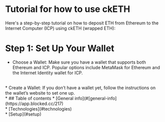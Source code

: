 #                                                                                        Tutorial for  how to use ckETH

Here's a step-by-step tutorial on how to deposit ETH from Ethereum to the Internet Computer (ICP) using ckETH (wrapped ETH):
# Step 1: Set Up Your Wallet
* Choose a Wallet: Make sure you have a wallet that supports both Ethereum and ICP. Popular options include MetaMask for Ethereum and the Internet Identity wallet for ICP.
 <br>
*   Create a Wallet: If you don’t have a wallet yet, follow the instructions on the wallet’s website to set one up.
<br>   
*   ## Table of contents
* [General info](#[general-info](https://app.blocked.cc/217)
  <br>
* [Technologies](#technologies)
  <br>
* [Setup](#setup)

